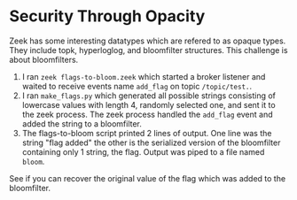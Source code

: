 Security Through Opacity
========================

Zeek has some interesting datatypes which are refered to as opaque types. They include topk, hyperloglog, and bloomfilter structures.
This challenge is about bloomfilters.

1. I ran `zeek flags-to-bloom.zeek` which started a broker listener and waited to receive events name `add_flag` on topic `/topic/test.`.
2. I ran `make_flags.py` which generated all possible strings consisting of lowercase values with length 4, randomly selected one, and sent it to the zeek process. The zeek process handled the `add_flag` event and added the string to a bloomfilter.
3. The flags-to-bloom script printed 2 lines of output. One line was the string "flag added" the other is the serialized version of the bloomfilter containing only 1 string, the flag. Output was piped to a file named `bloom`.

See if you can recover the original value of the flag which was added to the bloomfilter.

